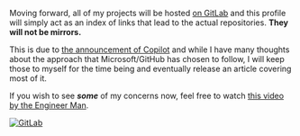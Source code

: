 Moving forward, all of my projects will be hosted [on GitLab](https://gitlab.com/konvoulgaris) and this profile will simply act as an index of links that lead to the actual repositories. **They will not be mirrors.**

This is due to [the announcement of Copilot](https://copilot.github.com) and while I have many thoughts about the approach that Microsoft/GitHub has chosen to follow, I will keep those to myself for the time being and eventually release an article covering most of it.

If you wish to see ***some*** of my concerns now, feel free to watch [this video by the Engineer Man](https://www.youtube.com/watch?v=b9u3ZAGQmT0).

[![GitLab](https://img.shields.io/badge/GitLab-330F63?style=for-the-badge&logo=gitlab&logoColor=white)](https://gitlab.com/konvoulgaris)
